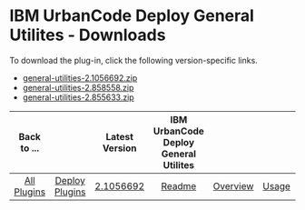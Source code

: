 
# IBM UrbanCode Deploy General Utilites - Downloads

To download the plug-in, click the following version-specific links.
- [general-utilities-2.1056692.zip](https://raw.githubusercontent.com/UrbanCode/IBM-UCD-PLUGINS/main/files/general-utilities/general-utilities-2.1056692.zip)
- [general-utilities-2.858558.zip](https://raw.githubusercontent.com/UrbanCode/IBM-UCD-PLUGINS/main/files/general-utilities/general-utilities-2.858558.zip)
- [general-utilities-2.855633.zip](https://raw.githubusercontent.com/UrbanCode/IBM-UCD-PLUGINS/main/files/general-utilities/general-utilities-2.855633.zip)

|Back to ...||Latest Version|IBM UrbanCode Deploy General Utilites ||||
| :---: | :---: | :---: | :---: | :---: | :---: | :---: |
|[All Plugins](../../index.md)|[Deploy Plugins](../README.md)|[2.1056692](https://raw.githubusercontent.com/UrbanCode/IBM-UCD-PLUGINS/main/files/general-utilities/general-utilities-2.1056692.zip)|[Readme](README.md)|[Overview](overview.md)|[Usage](usage.md)|[Steps](steps.md)|

